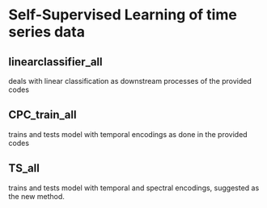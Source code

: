# Self-Supervised Learning of time series data


## linearclassifier_all 
deals with linear classification as downstream processes of the provided codes


## CPC_train_all
trains and tests model with temporal encodings as done in the provided codes


## TS_all
trains and tests model with temporal and spectral encodings, suggested as the new method.
